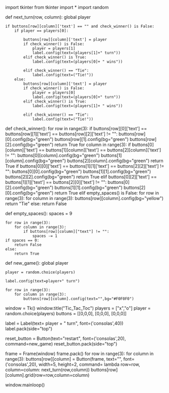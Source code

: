import tkinter
from tkinter import *
import random

def next_turn(row, column):
    global player

    if buttons[row][column]['text'] == "" and check_winner() is False:
        if player == players[0]:

            buttons[row][column]['text'] = player
            if check_winner() is False:
                player = players[1]
                label.config(text=(players[1]+" turn"))
            elif check_winner() is True:
                label.config(text=(players[0]+ " wins"))

            elif check_winner() == "Tie":
                label.config(text=("Tie!"))
        else:
            buttons[row][column]['text'] = player
            if check_winner() is False:
                player = players[0]
                label.config(text=(players[0]+" turn"))
            elif check_winner() is True:
                label.config(text=(players[1]+ " wins"))

            elif check_winner() == "Tie":
                label.config(text=("Tie!"))

def check_winner():
    for row in range(3):
        if buttons[row][0]['text'] == buttons[row][1]['text'] == buttons[row][2]['text'] != "":
            buttons[row][0].config(bg="green")
            buttons[row][1].config(bg="green")
            buttons[row][2].config(bg="green")
            return True
    for column in range(3):
        if buttons[0][column]['text'] == buttons[1][column]['text'] == buttons[2][column]['text'] != "":
            buttons[0][column].config(bg="green")
            buttons[1][column].config(bg="green")
            buttons[2][column].config(bg="green")
            return True
    if buttons[0][0]['text'] == buttons[1][1]['text'] == buttons[2][2]['text'] != "":
            buttons[0][0].config(bg="green")
            buttons[1][1].config(bg="green")
            buttons[2][2].config(bg="green")
            return True
    elif buttons[0][2]['text'] == buttons[1][1]['text'] == buttons[2][0]['text'] != "":
            buttons[0][2].config(bg="green")
            buttons[1][1].config(bg="green")
            buttons[2][0].config(bg="green")
            return True
    elif empty_spaces() is False:
        for row in range(3):
            for column in range(3):
                buttons[row][column].config(bg="yellow")
        return "Tie"
    else:
        return False    

def empty_spaces():
    spaces = 9

    for row in range(3):
        for column in range(3):
            if buttons[row][column]["text"] != "":
                spaces -= 1
    if spaces == 0:
        return False
    else:
        return True

def new_game():
    global player

    player = random.choice(players)

    label.config(text=player+" turn")

    for row in range(3):
        for column in range(3):
            buttons[row][column].config(text="",bg="#F0F0F0")


window = Tk()
window.title("Tic_Tac_Toc")
players = ["x","o"]
player = random.choice(players)
buttons = [[0,0,0],
           [0,0,0],
           [0,0,0]]

label = Label(text= player + " turn", font=('consolas',40))
label.pack(side="top")

reset_button = Button(text="restart", font=('consolas',20), command=new_game)
reset_button.pack(side="top")

frame = Frame(window)
frame.pack()
for row in range(3):
    for column in range(3):
        buttons[row][column] = Button(frame, text="", font=('consolas',20), width=5, height=2, command= lambda row=row, column=column: next_turn(row,column))
        buttons[row][column].grid(row=row,column=column)


window.mainloop()
